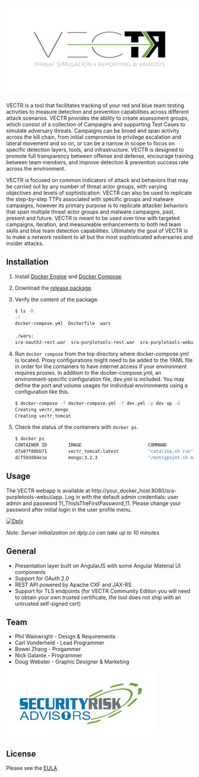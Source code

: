 # ![VECTR](media/vectrLogo_orig.png)

VECTR is a tool that facilitates tracking of your red and blue team testing activities to measure detection and prevention capabilities across different attack scenarios.  VECTR provides the ability to create assessment groups, which consist of a collection of Campaigns and supporting Test Cases to simulate adversary threats.  Campaigns can be broad and span activity across the kill chain, from initial compromise to privilege escalation and lateral movement and so on, or can be a narrow in scope to focus on specific detection layers, tools, and infrastructure.  VECTR is designed to promote full transparency between offense and defense, encourage training between team members, and improve detection & prevention success rate across the environment.   

VECTR is focused on common indicators of attack and behaviors that may be carried out by any number of threat actor groups, with varying objectives and levels of sophistication.  VECTR can also be used to replicate the step-by-step TTPs associated with specific groups and malware campaigns, however its primary purpose is to replicate attacker behaviors that span multiple threat actor groups and malware campaigns, past, present and future.  VECTR is meant to be used over time with targeted campaigns, iteration, and measureable enhancements to both red team skills and blue team detection capabilities.  Ultimately the goal of VECTR is to make a network resilient to all but the most sophisticated adversaries and insider attacks.


## Installation

1. Install [Docker Engine](https://docs.docker.com/engine/installation/) and [Docker Compose](https://docs.docker.com/compose/install/).
2. Download the [release package](https://github.com/SecurityRiskAdvisors/VECTR/releases/tag/ce-4.0.0).
3. Verify the content of the package.
	
	```sh
	$ ls -R
	.:
	docker-compose.yml  Dockerfile  wars
	
	./wars:
	sra-oauth2-rest.war  sra-purpletools-rest.war  sra-purpletools-webui.war
	```
4. Run `docker compose` from the top directory where docker-compose.yml is located. Proxy configurations might need to be added to the YAML file in order for the containers to have internet access if your environment requires proxies. In addition to the docker-compose.yml, an environment-specific configuration file, dev.yml is included. You may define the port and volume usages for individual environments using a configuration like this.

	```sh
	$ docker-compose -f docker-compose.yml -f dev.yml -p dev up -d
	Creating vectr_mongo
	Creating vectr_tomcat
	```
	
5. Check the status of the containers with `docker ps`.

	```sh
	$ docker ps
	CONTAINER ID        IMAGE                         COMMAND                  CREATED             STATUS              PORTS                                            NAMES
	d7a87f88bb71        vectr_tomcat:latest           "catalina.sh run"        4 seconds ago       Up 2 seconds        0.0.0.0:8080->8080/tcp                           vectr_tomcat
	dcf593d84e1e        mongo:3.2.3                   "/entrypoint.sh mongo"   5 seconds ago       Up 4 seconds        0.0.0.0:27017->27017/tcp                         vectr_mongo
	```

## Usage

The VECTR webapp is available at http://your_docker_host:8080/sra-purpletools-webui/app. Log in with the default admin credentials: user admin and password 11_ThisIsTheFirstPassword_11.  Please change your password after initial login in the user profile menu.


[![Dply](https://dply.co/b.svg)](https://dply.co/b/OynYEP3G)

*Note: Server initialization on dply.co can take up to 10 minutes*

## General

* Presentation layer built on AngularJS with some Angular Material UI components
* Support for OAuth 2.0
* REST API powered by Apache CXF and JAX-RS
* Support for TLS endpoints (for VECTR Community Edition you will need to obtain your own trusted certificate, the tool does not ship with an untrusted self-signed cert)

## Team

* Phil Wainwright - Design & Requirements
* Carl Vonderheid - Lead Programmer
* Bowei Zhang - Progammer
* Nick Galante - Programmer
* Doug Webster - Graphic Designer & Marketing

[![Security Risk Advisors](media/SRA-logo-FINAL-small.png)](https://securityriskadvisors.com)

## License

Please see the [EULA](./VECTR%20End%20User%20License%20Agreement.pdf)
